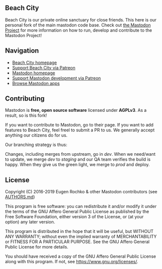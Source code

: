 ## Beach City

Beach City is our private online sanctuary for close friends. This here is our personal fork of the main mastodon code base.  Check out [the Mastodon Project](https://github.com/tootsuite/mastodon) for more information on how to run, develop and contribute to the Mastodon Project!

## Navigation

- [Beach City homepage](https://beach.city)
- [Support Beach City via Patreon](https://www.patreon.com/beachCity)
- [Mastodon homepage](https://joinmastodon.org)
- [Support Mastodon development via Patreon][patreon]
- [Browse Mastodon apps](https://joinmastodon.org/apps)

[patreon]: https://www.patreon.com/mastodon

## Contributing

Mastodon is **free, open source software** licensed under **AGPLv3**.  As a result, so is this fork!

If you want to contribute to Mastodon, go to their page.  If you want to add features to Beach City, feel freel to submit a PR to us. We generally accept anything our citizens do for us.

Our branching strategy is thus:

Changes, including merges from upstream, go in *dev*.
When we need/want to update, we merge *dev* to *staging* and our QA team verifies the build is happy.
When they give us the green light, we merge to *prod* and deploy.

## License

Copyright (C) 2016-2019 Eugen Rochko & other Mastodon contributors (see [AUTHORS.md](AUTHORS.md))

This program is free software: you can redistribute it and/or modify it under the terms of the GNU Affero General Public License as published by the Free Software Foundation, either version 3 of the License, or (at your option) any later version.

This program is distributed in the hope that it will be useful, but WITHOUT ANY WARRANTY; without even the implied warranty of MERCHANTABILITY or FITNESS FOR A PARTICULAR PURPOSE. See the GNU Affero General Public License for more details.

You should have received a copy of the GNU Affero General Public License along with this program. If not, see <https://www.gnu.org/licenses/>.
